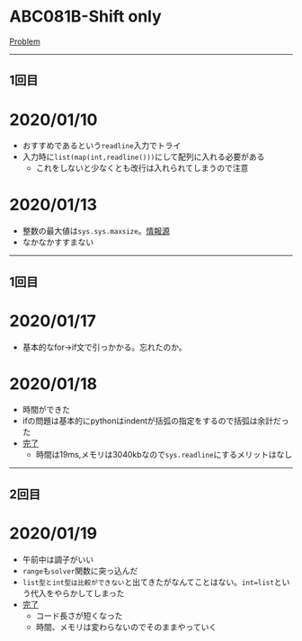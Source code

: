 # ABC081B-Shift only

[Problem](https://atcoder.jp/contests/abc081/tasks/abc081_b)

---
## 1回目

# 2020/01/10
* おすすめであるという`readline`入力でトライ
* 入力時に`list(map(int,readline()))`にして配列に入れる必要がある
    * これをしないと少なくとも改行は入れられてしまうので注意
# 2020/01/13
* 整数の最大値は`sys.sys.maxsize`。[情報源](https://docs.python.org/ja/3/library/sys.html#sys.maxsize)
* なかなかすすまない
-----
## 1回目
# 2020/01/17
* 基本的なfor->if文で引っかかる。忘れたのか。

# 2020/01/18
* 時間ができた
* ifの問題は基本的にpythonはindentが括弧の指定をするので括弧は余計だった
* [完了](https://atcoder.jp/contests/abc081/submissions/9557668)
    * 時間は19ms,メモリは3040kbなので`sys.readline`にするメリットはなし

-----
## 2回目
# 2020/01/19
* 午前中は調子がいい
* `range`も`solver`関数に突っ込んだ
* `list型とint型は比較ができない`と出てきたがなんてことはない。`int=list`という代入をやらかしてしまった
* [完了](https://atcoder.jp/contests/abc081/submissions/9590023)
    * コード長さが短くなった
    * 時間、メモリは変わらないのでそのままやっていく